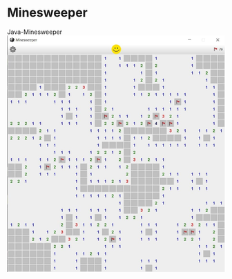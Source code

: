 # Minesweeper
Java-Minesweeper
![Alt text](https://github.com/Sheshkon/Minesweeper/blob/main/screenshots/photo_2021-07-03_15-45-04.jpg?raw=true?raw=true "Optional Title")
